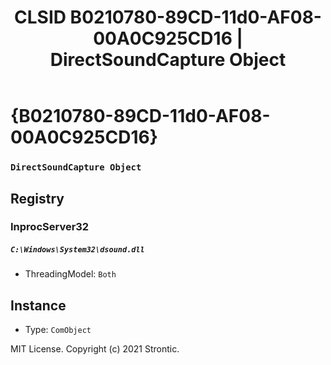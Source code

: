 ﻿---
title: "CLSID B0210780-89CD-11d0-AF08-00A0C925CD16 | DirectSoundCapture Object"
excerpt: What is COM-Object CLSID B0210780-89CD-11d0-AF08-00A0C925CD16?
---

# {B0210780-89CD-11d0-AF08-00A0C925CD16}

### `DirectSoundCapture Object`

## Registry


### InprocServer32

##### `C:\Windows\System32\dsound.dll`
* ThreadingModel: `Both`

## Instance

* Type: `ComObject`

MIT License. Copyright (c) 2021 Strontic.


